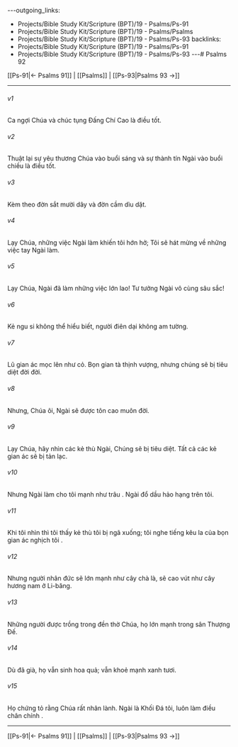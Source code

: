 ---outgoing_links:
  - Projects/Bible Study Kit/Scripture (BPT)/19 - Psalms/Ps-91
  - Projects/Bible Study Kit/Scripture (BPT)/19 - Psalms/Psalms
  - Projects/Bible Study Kit/Scripture (BPT)/19 - Psalms/Ps-93
backlinks:
  - Projects/Bible Study Kit/Scripture (BPT)/19 - Psalms/Ps-91
  - Projects/Bible Study Kit/Scripture (BPT)/19 - Psalms/Ps-93
---# Psalms 92

[[Ps-91|← Psalms 91]] | [[Psalms]] | [[Ps-93|Psalms 93 →]]
***



###### v1 
Ca ngợi Chúa và chúc tụng Đấng Chí Cao là điều tốt. 

###### v2 
Thuật lại sự yêu thương Chúa vào buổi sáng và sự thành tín Ngài vào buổi chiều là điều tốt. 

###### v3 
Kèm theo đờn sắt mười dây và đờn cầm dìu dặt. 

###### v4 
Lạy Chúa, những việc Ngài làm khiến tôi hớn hở; Tôi sẽ hát mừng về những việc tay Ngài làm. 

###### v5 
Lạy Chúa, Ngài đã làm những việc lớn lao! Tư tưởng Ngài vô cùng sâu sắc! 

###### v6 
Kẻ ngu si không thể hiểu biết, người điên dại không am tường. 

###### v7 
Lũ gian ác mọc lên như cỏ. Bọn gian tà thịnh vượng, nhưng chúng sẽ bị tiêu diệt đời đời. 

###### v8 
Nhưng, Chúa ôi, Ngài sẽ được tôn cao muôn đời. 

###### v9 
Lạy Chúa, hãy nhìn các kẻ thù Ngài, Chúng sẽ bị tiêu diệt. Tất cả các kẻ gian ác sẽ bị tản lạc. 

###### v10 
Nhưng Ngài làm cho tôi mạnh như trâu . Ngài đổ dầu hảo hạng trên tôi. 

###### v11 
Khi tôi nhìn thì tôi thấy kẻ thù tôi bị ngã xuống; tôi nghe tiếng kêu la của bọn gian ác nghịch tôi . 

###### v12 
Nhưng người nhân đức sẽ lớn mạnh như cây chà là, sẽ cao vút như cây hương nam ở Li-băng. 

###### v13 
Những người được trồng trong đền thờ Chúa, họ lớn mạnh trong sân Thượng Đế. 

###### v14 
Dù đã già, họ vẫn sinh hoa quả; vẫn khoẻ mạnh xanh tươi. 

###### v15 
Họ chứng tỏ rằng Chúa rất nhân lành. Ngài là Khối Đá tôi, luôn làm điều chân chính .

***
[[Ps-91|← Psalms 91]] | [[Psalms]] | [[Ps-93|Psalms 93 →]]
